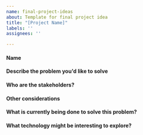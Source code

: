 ```yaml
---
name: final-project-ideas
about: Template for final project idea
title: "[Project Name]"
labels: ''
assignees: ''

---
```


#### Name
    
   
#### Describe the problem you'd like to solve
   
   
#### Who are the stakeholders?

   
#### Other considerations
   
   
#### What is currently being done to solve this problem?
   

#### What technology might be interesting to explore?
